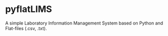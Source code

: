 # pyflatLIMS
A simple Laboratory Information Management System based on Python and Flat-files (.csv, .txt).
